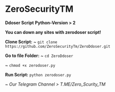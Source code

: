 # ZeroSecurityTM
**Ddoser Script**
**Python-Version > 2**

**You can down any sites with zerodoser script!**

**Clone Script:**
~ `git clone https://github.com/ZeroSecurityTm/ZeroDdoser.git`

**Go to file Folder:**
~ `cd ZeroDdoser`

~ `chmod +x zerodoser.py`

**Run Script:**
`python zerodoser.py`

_~ Our Telegram Channel > T.ME/Zero_Scurity_TM_
